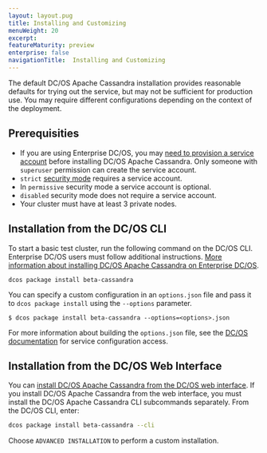 ```yaml
---
layout: layout.pug
title: Installing and Customizing
menuWeight: 20
excerpt:
featureMaturity: preview
enterprise: false
navigationTitle:  Installing and Customizing
---
```


<!-- This source repo for this topic is https://github.com/dcos-cassandra-service -->


The default DC/OS Apache Cassandra installation provides reasonable defaults for trying out the service, but may not be sufficient for production use. You may require different configurations depending on the context of the deployment.

## Prerequisities
 - If you are using Enterprise DC/OS, you may [need to provision a service account](/docs/1.9/security/ent/service-auth/custom-service-auth/) before installing DC/OS Apache Cassandra. Only someone with `superuser` permission can create the service account.
 - `strict` [security mode](/docs/1.9/administration/installing/custom/configuration-parameters/#security) requires a service account.
 - In `permissive` security mode a service account is optional.
 - `disabled` security mode does not require a service account.
 - Your cluster must have at least 3 private nodes.

## Installation from the DC/OS CLI

To start a basic test cluster, run the following command on the DC/OS CLI. Enterprise DC/OS users must follow additional instructions. [More information about installing DC/OS Apache Cassandra on Enterprise DC/OS](/docs/1.9/security/ent/service-auth/custom-service-auth/).

```shell
dcos package install beta-cassandra
```
You can specify a custom configuration in an `options.json` file and pass it to `dcos package install` using the `--options` parameter.

```
$ dcos package install beta-cassandra --options=<options>.json
```

For more information about building the `options.json` file, see the [DC/OS documentation](/latest/usage/managing-services/config-universe-service/) for service configuration access.

## Installation from the DC/OS Web Interface

You can [install DC/OS Apache Cassandra from the DC/OS web interface](/docs/1.9/usage/managing-services/install/). If you install DC/OS Apache Cassandra from the web interface, you must install the DC/OS Apache Cassandra CLI subcommands separately. From the DC/OS CLI, enter:
```bash
dcos package install beta-cassandra --cli
```
Choose `ADVANCED INSTALLATION` to perform a custom installation.
